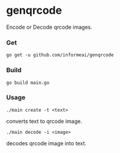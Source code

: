 # genqrcode
Encode or Decode qrcode images.
### Get
```
go get -u github.com/informeai/genqrcode
```
### Build
```
go build main.go
```
### Usage
```
./main create -t <text>
```
converts text to qrcode image.
```
./main decode -i <image>
```
decodes qrcode image into text.
